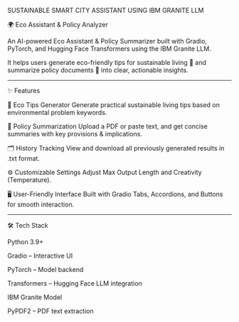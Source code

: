 SUSTAINABLE SMART CITY ASSISTANT USING IBM GRANITE LLM




🌍 Eco Assistant & Policy Analyzer






An AI-powered Eco Assistant & Policy Summarizer built with Gradio, PyTorch, and Hugging Face Transformers using the IBM Granite LLM.

It helps users generate eco-friendly tips for sustainable living 🌱 and summarize policy documents 📑 into clear, actionable insights.


---

✨ Features

🌱 Eco Tips Generator
Generate practical sustainable living tips based on environmental problem keywords.

📑 Policy Summarization
Upload a PDF or paste text, and get concise summaries with key provisions & implications.

🗂️ History Tracking
View and download all previously generated results in .txt format.

⚙️ Customizable Settings
Adjust Max Output Length and Creativity (Temperature).

🖥 User-Friendly Interface
Built with Gradio Tabs, Accordions, and Buttons for smooth interaction.



---

🛠️ Tech Stack

Python 3.9+

Gradio – Interactive UI

PyTorch – Model backend

Transformers – Hugging Face LLM integration

IBM Granite Model

PyPDF2 – PDF text extraction
